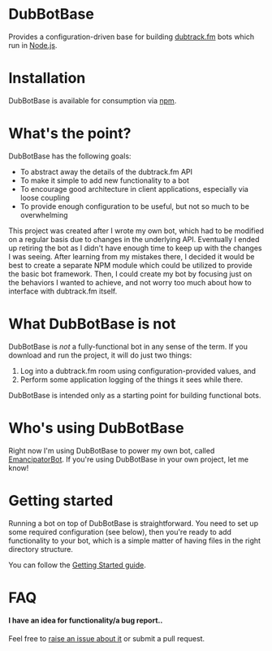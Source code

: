 # DubBotBase

Provides a configuration-driven base for building [dubtrack.fm](https://www.dubtrack.fm) bots which run in [Node.js](https://nodejs.org/).

# Installation

DubBotBase is available for consumption via [npm](https://www.npmjs.com/package/dubbotbase).

# What's the point?

DubBotBase has the following goals:

* To abstract away the details of the dubtrack.fm API
* To make it simple to add new functionality to a bot
* To encourage good architecture in client applications, especially via loose coupling
* To provide enough configuration to be useful, but not so much to be overwhelming

This project was created after I wrote my own bot, which had to be modified on a regular basis due to changes in the underlying API. Eventually I ended up retiring the bot as I didn't have enough time to keep up with the changes I was seeing. After learning from my mistakes there, I decided it would be best to create a separate NPM module which could be utilized to provide the basic bot framework. Then, I could create my bot by focusing just on the behaviors I wanted to achieve, and not worry too much about how to interface with dubtrack.fm itself.

# What DubBotBase is not

DubBotBase is *not* a fully-functional bot in any sense of the term. If you download and run the project, it will do just two things:

1. Log into a dubtrack.fm room using configuration-provided values, and
2. Perform some application logging of the things it sees while there.

DubBotBase is intended only as a starting point for building functional bots.

# Who's using DubBotBase

Right now I'm using DubBotBase to power my own bot, called [EmancipatorBot](https://github.com/chrishayesmu/EmancipatorBot). If you're using DubBotBase in your own project, let me know!

# Getting started

Running a bot on top of DubBotBase is straightforward. You need to set up some required configuration (see below), then you're ready to add functionality to your bot, which is a simple matter of having files in the right directory structure.

You can follow the [Getting Started guide](https://github.com/chrishayesmu/DubBotBase/wiki/Getting-Started).

# FAQ

#### I have an idea for functionality/a bug report..

Feel free to [raise an issue about it](https://github.com/chrishayesmu/DubBotBase/issues) or submit a pull request.
